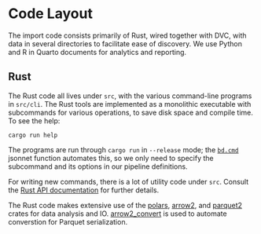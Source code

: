 # Code Layout

The import code consists primarily of Rust, wired together with DVC, with data
in several directories to facilitate ease of discovery.  We use Python and R
in Quarto documents for analytics and reporting.

## Rust

The Rust code all lives under `src`, with the various command-line programs in `src/cli`.  The Rust
tools are implemented as a monolithic executable with subcommands for various operations, to save
disk space and compile time.  To see the help:

    cargo run help

The programs are run through `cargo run` in `--release` mode; the
[`bd.cmd`](pipeline.md#bd.cmd) jsonnet function automates this, so we only need
to specify the subcommand and its options in our pipeline definitions.

For writing new commands, there is a lot of utility code under `src`.  Consult
the [Rust API documentation](/apidocs/bookdata/) for further details.

The Rust code makes extensive use of the [polars][], [arrow2][], and
[parquet2][] crates for data analysis and IO.  [arrow2_convert][] is used to
automate converstion for Parquet serialization.

[polars]: https://docs.rs/polars
[arrow2]: https://docs.rs/arrow2
[arrow2_convert]: https://docs.rs/arrow2_convert
[parquet2]: https://docs.rs/parquet2
